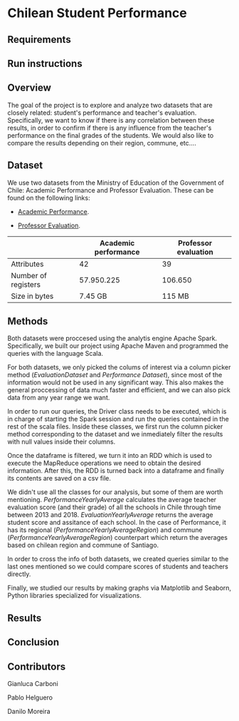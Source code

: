 # Chilean Student Performance

## Requirements

## Run instructions

## Overview

The goal of the project is to explore and analyze two datasets that are closely related: student's performance and teacher's evaluation. Specifically, we want to know if there is any correlation between these results, in order to confirm if there is any influence from the teacher's performance on the final grades of the students. We would also like to compare the results depending on their region, commune, etc....

## Dataset

We use two datasets from the Ministry of Education of the Government of Chile: Academic Performance and Professor Evaluation. These can be found on the following links:

+ [Academic Performance](http://datos.mineduc.cl/dashboards/19881/rendimiento-academico-por-estudiantes/).

+ [Professor Evaluation](http://datos.mineduc.cl/dashboards/19754/bases-de-datos-de-evaluacion-docente/).

|     | Academic performance | Professor evaluation |
|-----|----------|--------------|
| Attributes  | 42       | 39           |
| Number of registers  | 57.950.225 | 106.650           |
| Size in bytes | 7.45 GB      | 115 MB           |

## Methods

Both datasets were proccesed using the analytis engine Apache Spark. Specifically, we built our project using Apache Maven and programmed the queries with the language Scala.

For both datasets, we only picked the colums of interest via a column picker method (*EvaluationDataset* and *Performance Dataset*), since most of the information would not be used in any significant way. This also makes the general proccessing of data much faster and efficient, and we can also pick data from any year range we want.

In order to run our queries, the Driver class needs to be executed, which is in charge of starting the Spark session and run the queries contained in the rest of the scala files.  Inside these classes, we first run the column picker method corresponding to the dataset and we inmediately filter the results with null values inside their columns.

Once the dataframe is filtered, we turn it into an RDD which is used to execute the MapReduce operations we need to obtain the desired information. After this, the RDD is turned back into a dataframe and finally its contents are saved on a csv file.

We didn't use all the classes for our analysis, but some of them are worth mentioning. *PerformanceYearlyAverage* calculates the average teacher evaluation score (and their grade) of all the schools in Chile through time between 2013 and 2018. *EvaluationYearlyAverage* returns the average student score and assitance of each school. In the case of Performance, it has its regional (*PerformanceYearlyAverageRegion*) and commune (*PerformanceYearlyAverageRegion*) counterpart which return the averages based on chilean region and commune of Santiago.

In order to cross the info of both datasets, we created queries similar to the last ones mentioned so we could compare scores of students and teachers directly.

Finally, we studied our results by making graphs via Matplotlib and Seaborn, Python libraries specialized for visualizations.


## Results



## Conclusion

## Contributors

Gianluca Carboni

Pablo Helguero

Danilo Moreira
